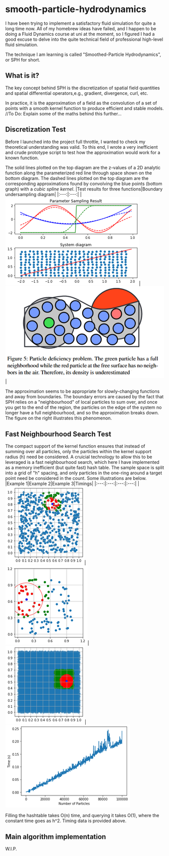# smooth-particle-hydrodynamics

I have been trying to implement a satisfactory fluid simulation for quite a long time now.
All of my homebrew ideas have failed, and I happen to be doing a Fluid Dynamics course at uni at the moment, so I figured I had a good excuse to delve into the quite technical field of professional high-level fluid simulation.

The technique I am learning is called "Smoothed-Particle Hydrodynamics", or SPH for short.

What is it?
-----
The key concept behind SPH is the discretization of spatial field quantities and spatial differential operators,e.g., gradient, divergence, curl, etc.

In practice, it is the approximation of a field as the convolution of a set of points with a smooth kernel function to produce efficient and stable models.
//To Do: Explain some of the maths behind this further...

Discretization Test
----
Before I launched into the project full throttle, I wanted to check my theoretical understanding was valid. To this end, I wrote a very inefficient and crude prototype script to test how the approximation would work for a known function.

The solid lines plotted on the top diagram are the z-values of a 2D analytic function along the parameterized red line through space shown on the bottom diagram. The dashed lines plotted on the top diagram are the corresponding approximations found by convolving the blue points (bottom graph) with a *cubic spline kernel*.
|Test results for three functions|Boundary undersampling diagram|
|:---:|:---:|
|![test graph](kernel_test_results.png)|![neighbourhood problem](neighbourhood_problem.PNG)|

The approximation seems to be appropriate for slowly-changing functions and away from boundaries. The boundary errors are caused by the fact that SPH relies on a "neighbourhood" of local particles to sum over, and once you get to the end of the region, the particles on the edge of the system no longer have a full neighbourhood, and so the approximation breaks down. The figure on the right illustrates this phenomenon.

Fast Neighbourhood Search Test
---
The compact support of the kernel function ensures that instead of summing over all particles, only the particles within the kernel support radius (h) need be considered. A cruicial technology to allow this to be leveraged is a fast neighbourhood search, which here I have implemented as a memory inefficient (but quite fast) hash table. The sample space is split into a grid of "h" spacing, and only particles in the one-ring around a target point need be considered in the count. Some illustrations are below.
|Example 1|Example 2|Example 3|Timings|
|:---:|:---:|:---:|:---:|
|![test1](neighbourhood_test_1.png)|![test2](neighbourhood_test_2.png)|![test3](neighbourhood_test_3.png)|![timings](timing_data.png)

Filling the hashtable takes O(n) time, and querying it takes O(1), where the constant time goes as h^2. Timing data is provided above.

Main algorithm implementation
----
W.I.P.
